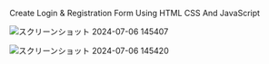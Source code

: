 Create Login & Registration Form Using HTML CSS And JavaScript

![スクリーンショット 2024-07-06 145407](https://github.com/Brooke0813/Create-Login-Registration/assets/66056411/42335942-0bea-40f2-a2e7-11977ab7bc28)

![スクリーンショット 2024-07-06 145420](https://github.com/Brooke0813/Create-Login-Registration/assets/66056411/058d0cbe-db91-414c-9a37-92d34a79a2cd)


